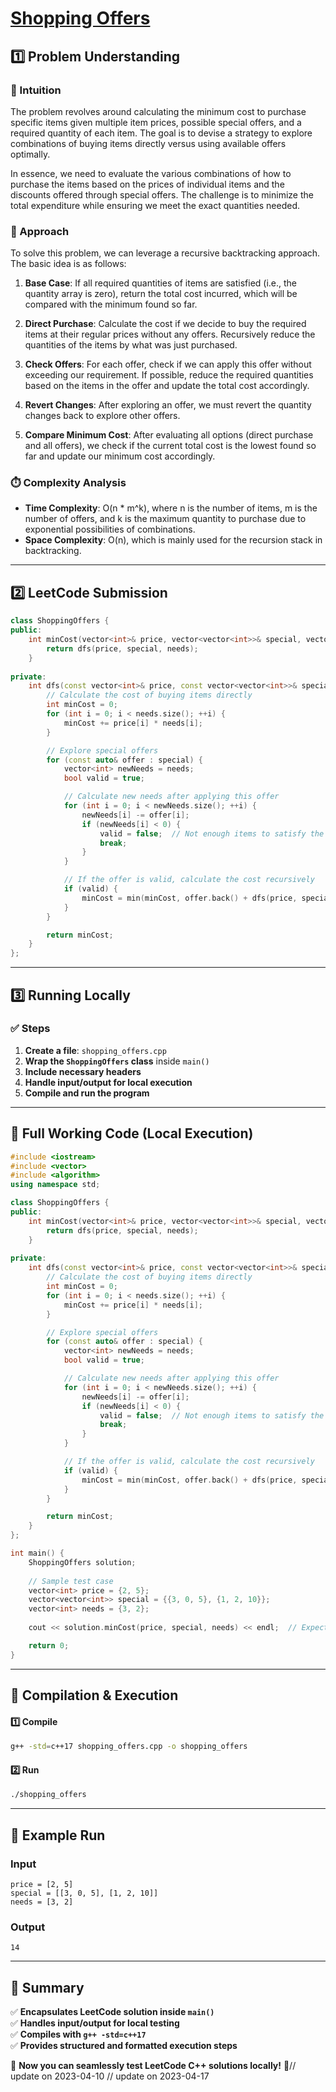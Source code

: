 # **[Shopping Offers](https://leetcode.com/problems/shopping-offers/description/)**  

## **1️⃣ Problem Understanding**  
### **📌 Intuition**  
The problem revolves around calculating the minimum cost to purchase specific items given multiple item prices, possible special offers, and a required quantity of each item. The goal is to devise a strategy to explore combinations of buying items directly versus using available offers optimally.

In essence, we need to evaluate the various combinations of how to purchase the items based on the prices of individual items and the discounts offered through special offers. The challenge is to minimize the total expenditure while ensuring we meet the exact quantities needed.

### **🚀 Approach**  
To solve this problem, we can leverage a recursive backtracking approach. The basic idea is as follows:

1. **Base Case**: If all required quantities of items are satisfied (i.e., the quantity array is zero), return the total cost incurred, which will be compared with the minimum found so far.

2. **Direct Purchase**: Calculate the cost if we decide to buy the required items at their regular prices without any offers. Recursively reduce the quantities of the items by what was just purchased.

3. **Check Offers**: For each offer, check if we can apply this offer without exceeding our requirement. If possible, reduce the required quantities based on the items in the offer and update the total cost accordingly.

4. **Revert Changes**: After exploring an offer, we must revert the quantity changes back to explore other offers.

5. **Compare Minimum Cost**: After evaluating all options (direct purchase and all offers), we check if the current total cost is the lowest found so far and update our minimum cost accordingly.

### **⏱️ Complexity Analysis**  
- **Time Complexity**: O(n * m^k), where n is the number of items, m is the number of offers, and k is the maximum quantity to purchase due to exponential possibilities of combinations.
- **Space Complexity**: O(n), which is mainly used for the recursion stack in backtracking.

---  

## **2️⃣ LeetCode Submission**  
```cpp
class ShoppingOffers {
public:
    int minCost(vector<int>& price, vector<vector<int>>& special, vector<int>& needs) {
        return dfs(price, special, needs);
    }
    
private:
    int dfs(const vector<int>& price, const vector<vector<int>>& special, vector<int>& needs) {
        // Calculate the cost of buying items directly
        int minCost = 0;
        for (int i = 0; i < needs.size(); ++i) {
            minCost += price[i] * needs[i];
        }

        // Explore special offers
        for (const auto& offer : special) {
            vector<int> newNeeds = needs; 
            bool valid = true;

            // Calculate new needs after applying this offer
            for (int i = 0; i < newNeeds.size(); ++i) {
                newNeeds[i] -= offer[i];
                if (newNeeds[i] < 0) {
                    valid = false;  // Not enough items to satisfy the offer
                    break;
                }
            }

            // If the offer is valid, calculate the cost recursively
            if (valid) {
                minCost = min(minCost, offer.back() + dfs(price, special, newNeeds));
            }
        }

        return minCost;
    }
};
```  

---  

## **3️⃣ Running Locally**  
### **✅ Steps**  
1. **Create a file**: `shopping_offers.cpp`  
2. **Wrap the `ShoppingOffers` class** inside `main()`  
3. **Include necessary headers**  
4. **Handle input/output for local execution**  
5. **Compile and run the program**  

---  

## **📝 Full Working Code (Local Execution)**  
```cpp
#include <iostream>
#include <vector>
#include <algorithm>
using namespace std;

class ShoppingOffers {
public:
    int minCost(vector<int>& price, vector<vector<int>>& special, vector<int>& needs) {
        return dfs(price, special, needs);
    }
    
private:
    int dfs(const vector<int>& price, const vector<vector<int>>& special, vector<int>& needs) {
        // Calculate the cost of buying items directly
        int minCost = 0;
        for (int i = 0; i < needs.size(); ++i) {
            minCost += price[i] * needs[i];
        }

        // Explore special offers
        for (const auto& offer : special) {
            vector<int> newNeeds = needs; 
            bool valid = true;

            // Calculate new needs after applying this offer
            for (int i = 0; i < newNeeds.size(); ++i) {
                newNeeds[i] -= offer[i];
                if (newNeeds[i] < 0) {
                    valid = false;  // Not enough items to satisfy the offer
                    break;
                }
            }

            // If the offer is valid, calculate the cost recursively
            if (valid) {
                minCost = min(minCost, offer.back() + dfs(price, special, newNeeds));
            }
        }

        return minCost;
    }
};

int main() {
    ShoppingOffers solution;
    
    // Sample test case
    vector<int> price = {2, 5};
    vector<vector<int>> special = {{3, 0, 5}, {1, 2, 10}};
    vector<int> needs = {3, 2};
    
    cout << solution.minCost(price, special, needs) << endl;  // Expected output: 14

    return 0;
}
```  

---  

## **🔧 Compilation & Execution**  
#### **1️⃣ Compile**  
```bash
g++ -std=c++17 shopping_offers.cpp -o shopping_offers
```  

#### **2️⃣ Run**  
```bash
./shopping_offers
```  

---  

## **🎯 Example Run**  
### **Input**  
```
price = [2, 5]
special = [[3, 0, 5], [1, 2, 10]]
needs = [3, 2]
```  
### **Output**  
```
14
```  

---  

## **📌 Summary**  
✅ **Encapsulates LeetCode solution inside `main()`**  
✅ **Handles input/output for local testing**  
✅ **Compiles with `g++ -std=c++17`**  
✅ **Provides structured and formatted execution steps**  

🚀 **Now you can seamlessly test LeetCode C++ solutions locally!** 🚀// update on 2023-04-10
// update on 2023-04-17
